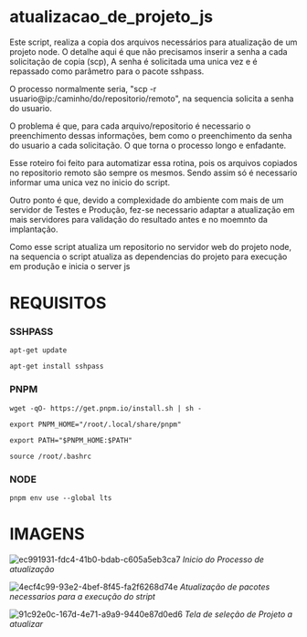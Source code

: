 # atualizacao_de_projeto_js
Este script, realiza a copia dos arquivos necessários para atualização de um projeto node. O detalhe aqui é que não precisamos inserir a senha a cada solicitação de copia (scp), A senha é solicitada uma unica vez e é repassado como parâmetro para o pacote sshpass.

O processo normalmente seria, "scp -r usuario@ip:/caminho/do/repositorio/remoto", na sequencia solicita a senha do usuario.

O problema é que, para cada arquivo/repositorio é necessario o preenchimento dessas informações, bem como o preenchimento da senha do usuario a cada solicitação. O que torna o processo longo e enfadante.

Esse roteiro foi feito para automatizar essa rotina, pois os arquivos copiados no repositorio remoto são sempre os mesmos. Sendo assim só é necessario informar uma unica vez no inicio do script.

Outro ponto é que, devido a complexidade do ambiente com mais de um servidor de Testes e Produção, fez-se necessario adaptar a atualização em mais servidores para validação do resultado antes e no moemnto da implantação.

Como esse script atualiza um repositorio no servidor web do projeto node, na sequencia o script atualiza as dependencias do projeto para execução em produção e inicia o server js

# REQUISITOS


### SSHPASS

`apt-get update`

`apt-get install sshpass`


### PNPM
`wget -qO- https://get.pnpm.io/install.sh | sh -`

`export PNPM_HOME="/root/.local/share/pnpm"`

`export PATH="$PNPM_HOME:$PATH"`

`source /root/.bashrc`


### NODE
`pnpm env use --global lts`

# IMAGENS

![ec991931-fdc4-41b0-bdab-c605a5eb3ca7](https://github.com/user-attachments/assets/1fed7206-10ce-4feb-be04-a003e644d386)
_Inicio do Processo de atualização_


![4ecf4c99-93e2-4bef-8f45-fa2f6268d74e](https://github.com/user-attachments/assets/99c7c331-1554-47d0-aff0-b0fca224dff2)
_Atualização de pacotes necessarios para a execução do stript_


![91c92e0c-167d-4e71-a9a9-9440e87d0ed6](https://github.com/user-attachments/assets/6fd32348-8f67-42dc-8508-75849c308dbb)
_Tela de seleção de Projeto a atualizar_


